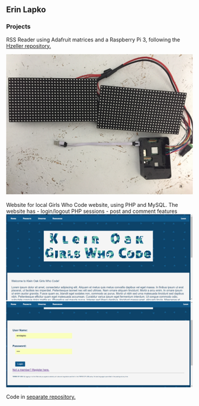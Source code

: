 ## Erin Lapko


### Projects

RSS Reader using Adafruit matrices and a Raspberry Pi 3, following the <a href="https://github.com/hzeller/rpi-rgb-led-matrix">Hzeller repository.</a>

<img src="IMG_1470.JPG">

</br>
</br>
Website for local Girls Who Code website, using PHP and MySQL.
The website has
  - login/logout PHP sessions
  - post and comment features
  

<img src="MainPage.PNG">
<img src="LoginPage.PNG">

Code in <a href="https://github.com/erinlapko/KO-GWC-Website">separate repository.</a>



